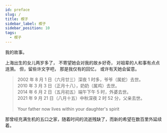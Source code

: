 ```yaml
---
id: preface
slug: /
title: 楔子
sidebar_label: 楔子
sidebar_position: 10
tags:
  - 楔子
---
```


我的故事。

上海出生的女儿两岁多了，
不寄望她会对我的故乡好奇，
对祖辈的人和事有点点涟漪。
但，留些许文字吧，
那是我仅有的回忆，
或许有天她会留意。

> 2002 年 8 月 1 日（六月廿三）深夜 1 时多，爷爷（属蛇）去世。<br/>
> 2010 年 3 月 3 日（正月十八），奶奶（属鸡）去世。<br/>
> 2014 年 6 月 2 日（五月初五）端午下午 5 时，外婆去世。<br/>
> 2021 年 9 月 21 日（八月十五）中秋深夜 2 时 52 分，父亲去世。<br/>  
> Your father now lives within your daughter's spirit

那曾经充满生机的五口之家，随着时间的流逝残缺了，而新的希望在数百里外延续着。
